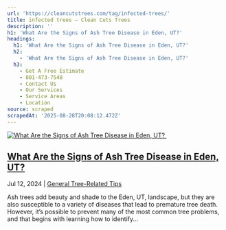 ```yaml
---
url: 'https://cleancutstrees.com/tag/infected-trees/'
title: infected trees – Clean Cuts Trees
description: ''
h1: 'What Are the Signs of Ash Tree Disease in Eden, UT?'
headings:
  h1: 'What Are the Signs of Ash Tree Disease in Eden, UT?'
  h2:
    - 'What Are the Signs of Ash Tree Disease in Eden, UT?'
  h3:
    - Get A Free Estimate
    - 801-473-7548
    - Contact Us
    - Our Services
    - Service Areas
    - Location
source: scraped
scrapedAt: '2025-08-28T20:08:12.472Z'
---
```

[![What Are the Signs of Ash Tree Disease in Eden, UT? ](./assets/c170b195f865e380e9673082d67785b22b56c17f.jpg)](https://cleancutstrees.com/2024/07/12/what-are-the-signs-of-ash-tree-disease/)

## [What Are the Signs of Ash Tree Disease in Eden, UT?](https://cleancutstrees.com/2024/07/12/what-are-the-signs-of-ash-tree-disease/) 

Jul 12, 2024 | [General Tree-Related Tips](https://cleancutstrees.com/category/general-tree-related-tips/)

Ash trees add beauty and shade to the Eden, UT, landscape, but they are also susceptible to a variety of diseases that lead to premature tree death. However, it’s possible to prevent many of the most common tree problems, and that begins with learning how to identify...
